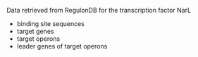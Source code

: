 Data retrieved from RegulonDB for the transcription factor NarL

- binding site sequences
- target genes
- target operons
- leader genes of target operons
